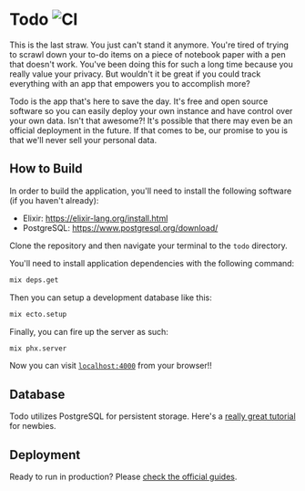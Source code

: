 # Todo ![CI](https://github.com/nskins/todo/actions/workflows/ci.yml/badge.svg)

This is the last straw. You just can't stand it anymore. You're tired of trying to scrawl down your to-do items on a piece of notebook paper with a pen that doesn't work. You've been doing this for such a long time because you really value your privacy. But wouldn't it be great if you could track everything with an app that empowers you to accomplish more?

Todo is the app that's here to save the day. It's free and open source software so you can easily deploy your own instance and have control over your own data. Isn't that awesome?! It's possible that there may even be an official deployment in the future. If that comes to be, our promise to you is that we'll never sell your personal data.

## How to Build

In order to build the application, you'll need to install the following software (if you haven't already):

- Elixir: https://elixir-lang.org/install.html
- PostgreSQL: https://www.postgresql.org/download/

Clone the repository and then navigate your terminal to the `todo` directory.

You'll need to install application dependencies with the following command:

```bash
mix deps.get
```

Then you can setup a development database like this:

```bash
mix ecto.setup
```

Finally, you can fire up the server as such:

```bash
mix phx.server
```

Now you can visit [`localhost:4000`](http://localhost:4000) from your browser!!

## Database

Todo utilizes PostgreSQL for persistent storage. Here's a [really great tutorial](https://www.postgresql.org/docs/current/tutorial.html) for newbies.

## Deployment

Ready to run in production? Please [check the official guides](https://hexdocs.pm/phoenix/deployment.html).
